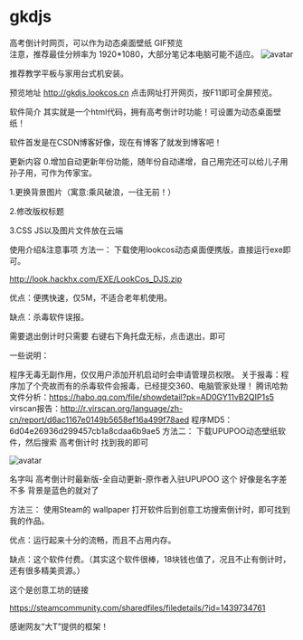 # gkdjs
高考倒计时网页，可以作为动态桌面壁纸
GIF预览  
注意，推荐最佳分辨率为 1920*1080，大部分笔记本电脑可能不适应。
![avatar](https://raw.githubusercontent.com/LookCos/gkdjs/master/Preview%20Picture/GIF.gif)

推荐教学平板与家用台式机安装。


预览地址    http://gkdjs.lookcos.cn    点击网址打开网页，按F11即可全屏预览。

软件简介
其实就是一个html代码，拥有高考倒计时功能！可设置为动态桌面壁纸！

软件首发是在CSDN博客好像，现在有博客了就发到博客吧！

更新内容
0.增加自动更新年份功能，随年份自动递增，自己用完还可以给儿子用孙子用，可作为传家宝。

1.更换背景图片（寓意:乘风破浪，一往无前！）

2.修改版权标题

3.CSS JS以及图片文件放在云端

使用介绍&注意事项
方法一：
下载使用lookcos动态桌面便携版，直接运行exe即可。

http://look.hackhx.com/EXE/LookCos_DJS.zip

优点：便携快速，仅5M，不适合老年机使用。

缺点：杀毒软件误报。

需要退出倒计时只需要 右键右下角托盘无标，点击退出，即可

一些说明：

程序无毒无副作用，仅仅用户添加开机启动时会申请管理员权限。
关于报毒：程序加了个壳故而有的杀毒软件会报毒，已经提交360、电脑管家处理！
腾讯哈勃文件分析：https://habo.qq.com/file/showdetail?pk=AD0GY11vB2QIP1s5
virscan报告：http://r.virscan.org/language/zh-cn/report/d6ac1167e0149b5658ef16a499f78aed
程序MD5：6d04e26936d299457cb1a8cdaa6b9ae5
方法二：
下载UPUPOO动态壁纸软件，然后搜索 高考倒计时 找到我的即可

 
![avatar](https://raw.githubusercontent.com/LookCos/gkdjs/master/Preview%20Picture/1-1.png)

名字叫 高考倒计时最新版-全自动更新-原作者入驻UPUPOO 这个 好像是名字差不多 背景是蓝色的就对了

方法三：
使用Steam的 wallpaper 打开软件后到创意工坊搜索倒计时，即可找到我的作品。

优点：运行起来十分的流畅，而且不占用内存。

缺点：这个软件付费。（其实这个软件很棒，18块钱也值了，况且不止有倒计时，还有很多精美资源。）

这个是创意工坊的链接

https://steamcommunity.com/sharedfiles/filedetails/?id=1439734761

感谢网友“大T”提供的框架！
